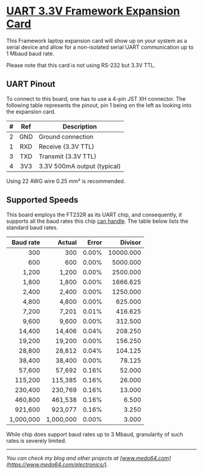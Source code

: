 [UART 3.3V Framework Expansion Card](https://medo64.com/uart33fec/)
===================================================================

This Framework laptop expansion card will show up on your system as a serial
device and allow for a non-isolated serial UART communication up to 1 Mbaud
baud rate.

Please note that this card is not using RS-232 but 3.3V TTL.


## UART Pinout

To connect to this board, one has to use a 4-pin JST XH connector. The following
table represents the pinout, pin 1 being on the left as looking into the
expansion card.

| # | Ref | Description                     |
|--:|:---:|---------------------------------|
| 2 | GND | Ground connection               |
| 1 | RXD | Receive (3.3V TTL)              |
| 3 | TXD | Transmit (3.3V TTL)             |
| 4 | 3V3 | 3.3V 500mA output (typical)     |

Using 22 AWG wire 0.25 mm² is recommended.


## Supported Speeds

This board employs the FT232R as its UART chip, and consequently, it supports
all the baud rates this chip [can handle](https://ftdichip.com/Documents/AppNotes/AN232B-05_BaudRates.pdf).
The table below lists the standard baud rates.

| Baud rate |    Actual | Error |    Divisor |
|----------:|----------:|------:|-----------:|
|       300 |       300 | 0.00% |  10000.000 |
|       600 |       600 | 0.00% |   5000.000 |
|     1,200 |     1,200 | 0.00% |   2500.000 |
|     1,800 |     1,800 | 0.00% |   1666.625 |
|     2,400 |     2,400 | 0.00% |   1250.000 |
|     4,800 |     4,800 | 0.00% |    625.000 |
|     7,200 |     7,201 | 0.01% |    416.625 |
|     9,600 |     9,600 | 0.00% |    312.500 |
|    14,400 |    14,406 | 0.04% |    208.250 |
|    19,200 |    19,200 | 0.00% |    156.250 |
|    28,800 |    28,812 | 0.04% |    104.125 |
|    38,400 |    38,400 | 0.00% |     78.125 |
|    57,600 |    57,692 | 0.16% |     52.000 |
|   115,200 |   115,385 | 0.16% |     26.000 |
|   230,400 |   230,769 | 0.16% |     13.000 |
|   460,800 |   461,538 | 0.16% |      6.500 |
|   921,600 |   923,077 | 0.16% |      3.250 |
| 1,000,000 | 1,000,000 | 0.00% |      3.000 |

While chip does support baud rates up to 3 Mbaud, granularity of such rates
is severely limited.


---
*You can check my blog and other projects at [www.medo64.com](https://www.medo64.com/electronics/).*
